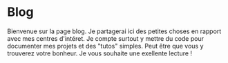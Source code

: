 # Blog

Bienvenue sur la page blog. Je partagerai ici des petites choses en rapport avec mes centres d'intéret.
Je compte surtout y mettre du code pour documenter mes projets et des "tutos" simples. Peut être que vous y trouverez votre bonheur. Je vous souhaite une exellente lecture ! 